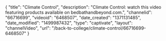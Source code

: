 {
    "title": "Climate Control",
    "description": "Climate Control: watch this video featuring products available on bedbathandbeyond.com.",
    "channelid": "66716699",
    "videoid": "6468507",
    "date_created": "1371131485",
    "date_modified": "1499987432",
    "type": "captivate",
    "layout": "channelVideo",
    "url": "\/back-to-college\/climate-control\/66716699-6468507"
}